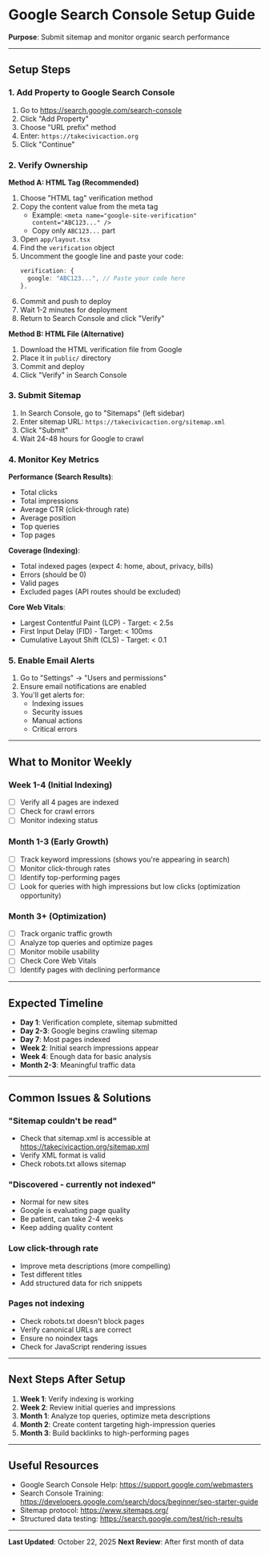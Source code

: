 # Google Search Console Setup Guide

**Purpose**: Submit sitemap and monitor organic search performance

---

## Setup Steps

### 1. Add Property to Google Search Console

1. Go to https://search.google.com/search-console
2. Click "Add Property"
3. Choose "URL prefix" method
4. Enter: `https://takecivicaction.org`
5. Click "Continue"

### 2. Verify Ownership

**Method A: HTML Tag (Recommended)**
1. Choose "HTML tag" verification method
2. Copy the content value from the meta tag
   - Example: `<meta name="google-site-verification" content="ABC123..." />`
   - Copy only `ABC123...` part
3. Open `app/layout.tsx`
4. Find the `verification` object
5. Uncomment the google line and paste your code:
   ```typescript
   verification: {
     google: "ABC123...", // Paste your code here
   },
   ```
6. Commit and push to deploy
7. Wait 1-2 minutes for deployment
8. Return to Search Console and click "Verify"

**Method B: HTML File (Alternative)**
1. Download the HTML verification file from Google
2. Place it in `public/` directory
3. Commit and deploy
4. Click "Verify" in Search Console

### 3. Submit Sitemap

1. In Search Console, go to "Sitemaps" (left sidebar)
2. Enter sitemap URL: `https://takecivicaction.org/sitemap.xml`
3. Click "Submit"
4. Wait 24-48 hours for Google to crawl

### 4. Monitor Key Metrics

**Performance (Search Results)**:
- Total clicks
- Total impressions
- Average CTR (click-through rate)
- Average position
- Top queries
- Top pages

**Coverage (Indexing)**:
- Total indexed pages (expect 4: home, about, privacy, bills)
- Errors (should be 0)
- Valid pages
- Excluded pages (API routes should be excluded)

**Core Web Vitals**:
- Largest Contentful Paint (LCP) - Target: < 2.5s
- First Input Delay (FID) - Target: < 100ms
- Cumulative Layout Shift (CLS) - Target: < 0.1

### 5. Enable Email Alerts

1. Go to "Settings" → "Users and permissions"
2. Ensure email notifications are enabled
3. You'll get alerts for:
   - Indexing issues
   - Security issues
   - Manual actions
   - Critical errors

---

## What to Monitor Weekly

### Week 1-4 (Initial Indexing)
- [ ] Verify all 4 pages are indexed
- [ ] Check for crawl errors
- [ ] Monitor indexing status

### Month 1-3 (Early Growth)
- [ ] Track keyword impressions (shows you're appearing in search)
- [ ] Monitor click-through rates
- [ ] Identify top-performing pages
- [ ] Look for queries with high impressions but low clicks (optimization opportunity)

### Month 3+ (Optimization)
- [ ] Track organic traffic growth
- [ ] Analyze top queries and optimize pages
- [ ] Monitor mobile usability
- [ ] Check Core Web Vitals
- [ ] Identify pages with declining performance

---

## Expected Timeline

- **Day 1**: Verification complete, sitemap submitted
- **Day 2-3**: Google begins crawling sitemap
- **Day 7**: Most pages indexed
- **Week 2**: Initial search impressions appear
- **Week 4**: Enough data for basic analysis
- **Month 2-3**: Meaningful traffic data

---

## Common Issues & Solutions

### "Sitemap couldn't be read"
- Check that sitemap.xml is accessible at https://takecivicaction.org/sitemap.xml
- Verify XML format is valid
- Check robots.txt allows sitemap

### "Discovered - currently not indexed"
- Normal for new sites
- Google is evaluating page quality
- Be patient, can take 2-4 weeks
- Keep adding quality content

### Low click-through rate
- Improve meta descriptions (more compelling)
- Test different titles
- Add structured data for rich snippets

### Pages not indexing
- Check robots.txt doesn't block pages
- Verify canonical URLs are correct
- Ensure no noindex tags
- Check for JavaScript rendering issues

---

## Next Steps After Setup

1. **Week 1**: Verify indexing is working
2. **Week 2**: Review initial queries and impressions
3. **Month 1**: Analyze top queries, optimize meta descriptions
4. **Month 2**: Create content targeting high-impression queries
5. **Month 3**: Build backlinks to high-performing pages

---

## Useful Resources

- Google Search Console Help: https://support.google.com/webmasters
- Search Console Training: https://developers.google.com/search/docs/beginner/seo-starter-guide
- Sitemap protocol: https://www.sitemaps.org/
- Structured data testing: https://search.google.com/test/rich-results

---

**Last Updated**: October 22, 2025
**Next Review**: After first month of data
